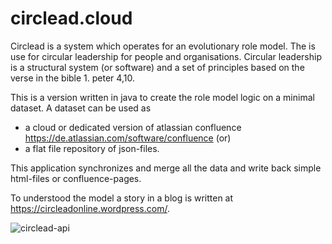 # circlead.cloud

Circlead is a system which operates for an evolutionary role model. The is use for circular leadership for people and organisations. Circular leadership is a structural system (or software) and a set of principles based on the verse in the bible 1. peter 4,10.

This is a version written in java to create the role model logic on a minimal dataset. A dataset can be used as
* a cloud or dedicated version of atlassian confluence https://de.atlassian.com/software/confluence (or)
* a flat file repository of json-files.

This application synchronizes and merge all the data and write back simple html-files or confluence-pages.

To understood the model a story in a blog is written at https://circleadonline.wordpress.com/.

![circlead-api](https://github.com/GebetshausFreiburg/circlead.cloud/blob/master/src/main/resources/circlead-api.jpg)
